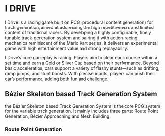 # I DRIVE

I Drive is a racing game built on PCG (procedural content generation) for track generation, aimed at addressing the high repetitiveness and limited content of traditional racers. By developing a highly configurable, finely tunable track-generation system and pairing it with action-racing mechanics reminiscent of the Mario Kart series, it delivers an experimental game with high entertainment value and strong replayability.

I Drive’s core gameplay is racing. Players aim to clear each course within a set time and earn a Gold or Silver Cup based on their performance. Beyond basic acceleration, cars support a variety of flashy stunts—such as drifting, ramp jumps, and stunt boosts. With precise inputs, players can push their car’s performance, adding both fun and challenge.

## Bézier Skeleton based Track Generation System

the Bézier Skeleton based Track Generation System is the core PCG system for the variable track generation. It mainly includes three parts: Route Point Generation, Bézier Approaching and Mesh Building.

### Route Point Generation
